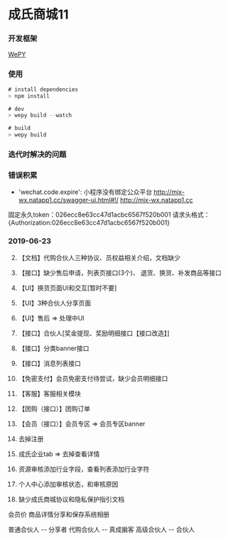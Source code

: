 ﻿# 成氏商城11

### 开发框架
[WePY](https://tencent.github.io/wepy/)

### 使用
```js
# install dependencies
> npm install

# dev
> wepy build --watch

# build
> wepy build

```


### 迭代时解决的问题


### 错误积累
- 'wechat.code.expire': 小程序没有绑定公众平台
http://mjx-wx.natapp1.cc/swagger-ui.html#!/
http://mjx-wx.natapp1.cc

固定永久token：026ecc8e63cc47d1acbc6567f520b001
请求头格式：{Authorization:026ecc8e63cc47d1acbc6567f520b001}

### 2019-06-23
2. 【文档】代购合伙人三种协议、员权益相关介绍，文档缺少
4. 【接口】缺少售后申请，列表页接口(3个)、 退货、换货、补发商品等接口
5. 【UI】换货页面UI和交互[暂时不要]
6. 【UI】3种合伙人分享页面
7. 【UI】售后 => 处理中UI
9. 【接口】合伙人[奖金提现、奖励明细接口【接口改造】]
10. 【接口】分类banner接口
11. 【接口】消息列表接口
12. 【免密支付】会员免密支付待尝试，缺少会员明细接口
13. 【客服】客服相关模块
14. 【团购（接口）】团购订单
16. 【会员（接口）】会员专区 => 会员专区banner

1. 去掉注册
2. 成氏企业tab => 去掉查看详情
3. 资源审核添加行业字段，查看列表添加行业字符
4. 个人中心添加审核状态，和审核原因
5. 缺少成氏商城协议和隐私保护指引文档

会员价
商品详情分享和保存系统相册

普通合伙人 -- 分享者
代购合伙人 -- 真成掮客
高级合伙人 -- 合伙人

